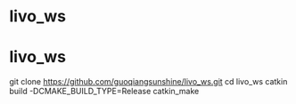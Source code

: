 # livo_ws
# livo_ws


git clone https://github.com/guoqiangsunshine/livo_ws.git
cd livo_ws
catkin build -DCMAKE_BUILD_TYPE=Release
catkin_make